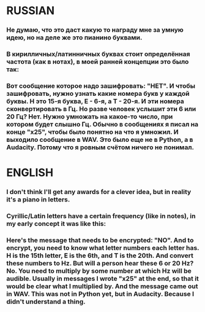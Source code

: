 # RUSSIAN
### Не думаю, что это даст какую то награду мне за умную идею, но на деле же это пианино буквами.
### В кирилличных/латинничных буквах стоит определённая частота (как в нотах), в моей ранней концепции это было так:
### Вот сообщение которое надо зашифровать: "НЕТ". И чтобы зашифровать, нужно узнать какие номера букв у каждой буквы. Н это 15-я буква, Е - 6-я, а Т - 20-я. И эти номера сконвертировать в Гц. Но разве человек услышит эти 6 или 20 Гц? Нет. Нужно умножать на какое-то число, при котором будет слышно Гц. Обычно в сообщениях я писал на конце "x25", чтобы было понятно на что я умножил. И выходило сообщение в WAV. Это было еще не в Python, а в Audacity. Потому что я ровным счётом ничего не понимал.
# ENGLISH
### I don't think I'll get any awards for a clever idea, but in reality it's a piano in letters.
### Cyrillic/Latin letters have a certain frequency (like in notes), in my early concept it was like this:
### Here's the message that needs to be encrypted: "NO". And to encrypt, you need to know what letter numbers each letter has. H is the 15th letter, E is the 6th, and T is the 20th. And convert these numbers to Hz. But will a person hear these 6 or 20 Hz? No. You need to multiply by some number at which Hz will be audible. Usually in messages I wrote "x25" at the end, so that it would be clear what I multiplied by. And the message came out in WAV. This was not in Python yet, but in Audacity. Because I didn't understand a thing.
